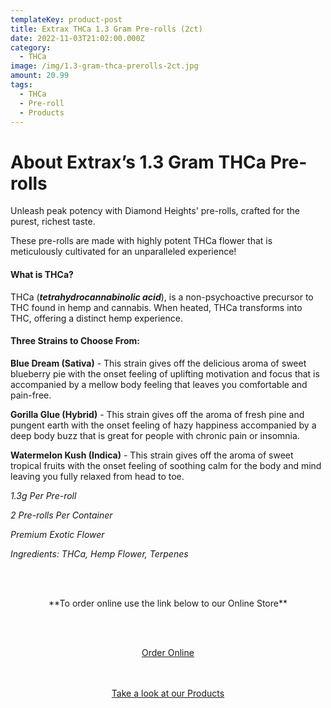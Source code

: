 ```yaml
---
templateKey: product-post
title: Extrax THCa 1.3 Gram Pre-rolls (2ct)
date: 2022-11-03T21:02:00.000Z
category:
  - THCa
image: /img/1.3-gram-thca-prerolls-2ct.jpg
amount: 20.99
tags:
  - THCa
  - Pre-roll
  - Products
---
```

# **About Extrax’s 1.3 Gram THCa Pre-rolls**

Unleash peak potency with Diamond Heights' pre-rolls, crafted for the purest, richest taste.

These pre-rolls are made with highly potent THCa flower that is meticulously cultivated for an unparalleled experience!

#### **What is THCa?**

THCa (***tetrahydrocannabinolic acid***), is a non-psychoactive precursor to THC found in hemp and cannabis. When heated, THCa transforms into THC, offering a distinct hemp experience.

#### **Three Strains to Choose From:**

**Blue Dream (Sativa)** - This strain gives off the delicious aroma of sweet blueberry pie with the onset feeling of uplifting motivation and focus that is accompanied by a mellow body feeling that leaves you comfortable and pain-free.

**Gorilla Glue (Hybrid)** - This strain gives off the aroma of fresh pine and pungent earth with the onset feeling of hazy happiness accompanied by a deep body buzz that is great for people with chronic pain or insomnia.

**Watermelon Kush (Indica)** - This strain gives off the aroma of sweet tropical fruits with the onset feeling of soothing calm for the body and mind leaving you fully relaxed from head to toe.

*1.3g Per Pre-roll*

*2 Pre-rolls Per Container*

*Premium Exotic Flower*

*Ingredients: THCa, Hemp Flower, Terpenes*

<br><br>

<Center>

\*\*To order online use the link below to our Online Store\*\*

<br><br>

<Center><a class="link-view-more-products" target="_blank" href="https://capitalcbd.shop/">Order Online</a></

<br><br><br>

<Center><a class="link-view-more-products" target="_blank" href="https://capitalamericanshaman.com/products">Take a look at our Products</a></Center>

<br><br>